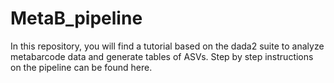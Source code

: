 # MetaB_pipeline
In this repository, you will find a tutorial based on the dada2 suite to analyze metabarcode data and generate tables of ASVs.
Step by step instructions on the pipeline can be found here.

